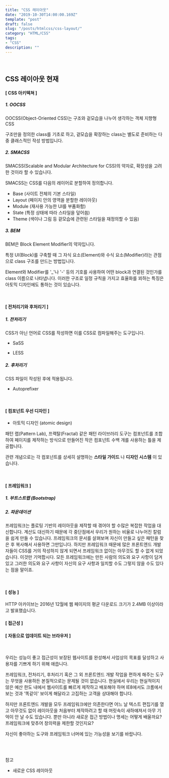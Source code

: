 ```yaml
---
title: "CSS 레이아웃"
date: "2019-10-30T14:00:00.169Z"
template: "post"
draft: false
slug: "/posts/htmlcss/css-layout/"
category: "HTML/CSS"
tags:
- "CSS"
description: ""
---
```


<br>

## CSS 레이아웃 현재

#### [ CSS 아키텍쳐 ]

##### 1. OOCSS

OOCSS(Object-Oriented CSS)는 구조와 겉모습을 나누어 생각하는 객체 지향형 CSS

구조만을 정의한 class를 기초로 하고, 겉모습을 확장하는 class는 별도로 준비하는 다중 클래스적인 작성 방법입니다.

##### 2. SMACSS

SMACSS(Scalable and Modular Architecture for CSS)의 약자로, 확장성을 고려한 것이라 할 수 있습니다.

SMACSS는 CSS를 다음의 레이어로 분할하여 정의합니다.

- Base (사이트 전체의 기본 스타일)
- Layout (페이지 안의 영역을 분할한 레이아웃)
- Module (재사용 가능한 UI를 부품화함)
- State (특정 상태에 따라 스타일을 덮어씀)
- Theme (색이나 그림 등 겉모습에 관련된 스타일을 재정의할 수 있음)

##### 3. BEM

BEM은 Block Element Modifier의 약자입니다.

특정 UI(Block)를 구축할 때 그 자식 요소(Element)와 수식 요소(Modifier)라는 관점으로 class 구조를 만드는 방법입니다.

Element와 Modifier를 '\_'나 '-' 등의 기호를 사용하여 어떤 block과 연결된 것인가를 class 이름으로 나타냅니다. 이러한 구조로 일정 규칙을 가지고 효율화를 꾀하는 특징은 아토믹 디자인에도 통하는 것이 있습니다.

<br>

#### [ 전처리기와 후처리기 ]

##### 1. 전처리기

CSS가 아닌 언어로 CSS를 작성하면 이를 CSS로 컴파일해주는 도구입니다.

- SaSS

- LESS

##### 2. 후처리기

CSS 파일이 작성된 후에 적용됩니다.

- Autoprefixer

<br>

#### [ 컴포넌트 우선 디자인 ]

- 아토믹 디자인 (atomic design)

패턴 랩(Pattern Lab), 프랙탈(Fractal) 같은 패턴 라이브러리 도구는 컴포넌트를 조합하여 페이지를 제작하는 방식으로 만들어진 작은 컴포넌트 수백 개를 사용하는 틀을 제공합니다.

관련 개념으로는 각 컴포넌트를 상세히 설명하는 **스타일 가이드** 나 **디자인 시스템** 이 있습니다.

<br>

#### [ 프레임워크 ]

##### 1. 부트스트랩 (Bootstrap)

##### 2. 파운데이션

프레임워크는 플로팅 기반의 레이아웃을 제작할 때 겪어야 할 수많은 복잡한 작업을 대신합니다. 계산도 대신하기 때문에 각 중단점에서 우리가 원하는 비율로 나누어진 칼럼을 쉽게 만들 수 있습니다. 프레임워크의 문서를 살펴보며 자신이 만들고 싶은 패턴을 찾은 후 복사해서 사용하면 그만입니다. 하지만 프레임워크 때문에 많은 프론트엔드 개발자들이 CSS를 거의 작성하지 않게 되면서 프레임워크 없이는 아무것도 할 수 없게 되었습니다. 이것만 기억합시다. 모든 프레임워크에는 만든 사람의 의도와 요구 사항이 담겨 있고 그러한 의도와 요구 사항이 자신의 요구 사항과 일치할 수도 그렇지 않을 수도 있다는 점을 말이죠.

<br>

#### [ 성능 ]

HTTP 아카이브는 2016년 12월에 웹 페이지의 평균 다운로드 크기가 2.4MB 이상이라고 발표했습니다.  

#### [ 접근성 ]

#### [ 자동으로 업데이트 되는 브라우저 ]

<br>

우리는 성능이 좋고 접근성이 보장된 웹사이트를 완성해서 사업상의 목표를 달성하고 사용자를 기쁘게 하기 위해 애씁니다.

프레임워크, 전처리기, 후처리기 혹은 그 외 프론트엔드 개발 작업을 편하게 해주는 도구는 무엇을 사용하든 본질적으로는 문제될 것이 없습니다. 현실에서 우리는 현실적이지 않은 예산 한도 내에서 웹사이트를 빠르게 제작하고 배포해야 하며 IE8에서도 크롬에서 보는 것과 '똑같이' 보이게 해달라고 고집하는 고객을 상대해야 합니다.

하지만 프론트엔드 개발을 모두 프레임워크에만 의존한다면 어느 날 텍스트 편집기를 열고 아무것도 없이 레이아웃을 처음부터 제작하려고 할 때 머릿속이 새하얘져서 아무 기억이 안 날 수도 있습니다. 뿐만 아니라 새로운 접근 방법이나 명세는 어떻게 배울까요? 프레임워크에 맞추어 창의력을 제한할 것인지요?

자신이 좋아하는 도구와 프레임워크 너머에 있는 가능성을 보기를 바랍니다.

<br>
<br>

참고

- 새로운 CSS 레이아웃
